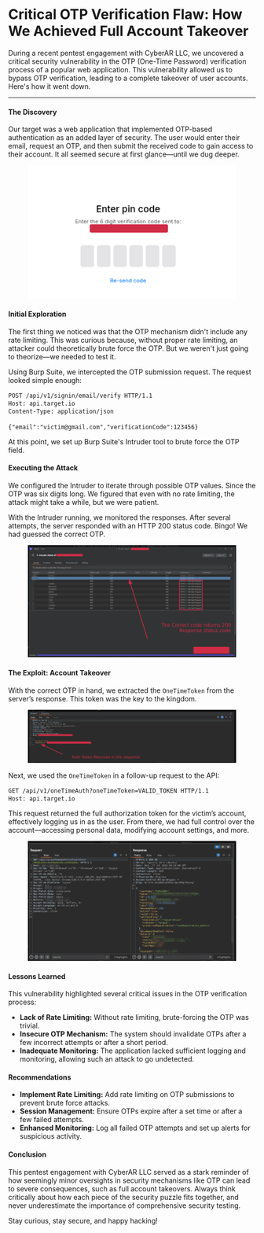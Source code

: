 # Critical OTP Verification Flaw: How We Achieved Full Account Takeover

During a recent pentest engagement with CyberAR LLC, we uncovered a critical security vulnerability in the OTP (One-Time Password) verification process of a popular web application. This vulnerability allowed us to bypass OTP verification, leading to a complete takeover of user accounts. Here's how it went down.

***

#### **The Discovery**

Our target was a web application that implemented OTP-based authentication as an added layer of security. The user would enter their email, request an OTP, and then submit the received code to gain access to their account. It all seemed secure at first glance—until we dug deeper.

<figure><img src="../.gitbook/assets/image.png" alt=""><figcaption></figcaption></figure>

#### **Initial Exploration**

The first thing we noticed was that the OTP mechanism didn't include any rate limiting. This was curious because, without proper rate limiting, an attacker could theoretically brute force the OTP. But we weren't just going to theorize—we needed to test it.

Using Burp Suite, we intercepted the OTP submission request. The request looked simple enough:

```http
POST /api/v1/signin/email/verify HTTP/1.1
Host: api.target.io
Content-Type: application/json

{"email":"victim@gmail.com","verificationCode":123456}
```

At this point, we set up Burp Suite's Intruder tool to brute force the OTP field.

#### **Executing the Attack**

We configured the Intruder to iterate through possible OTP values. Since the OTP was six digits long. We figured that even with no rate limiting, the attack might take a while, but we were patient.

With the Intruder running, we monitored the responses. After several attempts, the server responded with an HTTP 200 status code. Bingo! We had guessed the correct OTP.

<figure><img src="../.gitbook/assets/image (2).png" alt=""><figcaption></figcaption></figure>

#### **The Exploit: Account Takeover**

With the correct OTP in hand, we extracted the `OneTimeToken` from the server’s response. This token was the key to the kingdom.

<figure><img src="../.gitbook/assets/image (3).png" alt=""><figcaption></figcaption></figure>

Next, we used the `OneTimeToken` in a follow-up request to the API:

```http
GET /api/v1/oneTimeAuth?oneTimeToken=VALID_TOKEN HTTP/1.1
Host: api.target.io
```

This request returned the full authorization token for the victim’s account, effectively logging us in as the user. From there, we had full control over the account—accessing personal data, modifying account settings, and more.

<figure><img src="../.gitbook/assets/image (4).png" alt=""><figcaption></figcaption></figure>

#### **Lessons Learned**

This vulnerability highlighted several critical issues in the OTP verification process:

* **Lack of Rate Limiting:** Without rate limiting, brute-forcing the OTP was trivial.
* **Insecure OTP Mechanism:** The system should invalidate OTPs after a few incorrect attempts or after a short period.
* **Inadequate Monitoring:** The application lacked sufficient logging and monitoring, allowing such an attack to go undetected.

#### **Recommendations**

* **Implement Rate Limiting:** Add rate limiting on OTP submissions to prevent brute force attacks.
* **Session Management:** Ensure OTPs expire after a set time or after a few failed attempts.
* **Enhanced Monitoring:** Log all failed OTP attempts and set up alerts for suspicious activity.

#### **Conclusion**

This pentest engagement with CyberAR LLC served as a stark reminder of how seemingly minor oversights in security mechanisms like OTP can lead to severe consequences, such as full account takeovers. Always think critically about how each piece of the security puzzle fits together, and never underestimate the importance of comprehensive security testing.

Stay curious, stay secure, and happy hacking!
